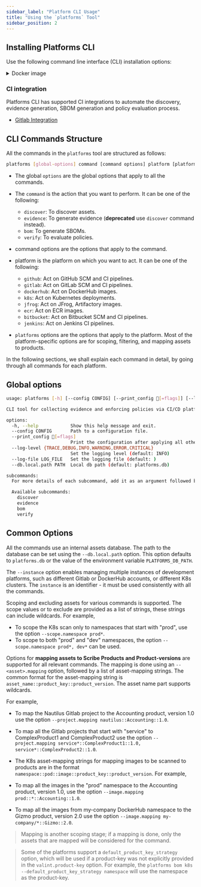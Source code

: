```yaml
---
sidebar_label: "Platform CLI Usage"
title: "Using the `platforms` Tool"
sidebar_position: 2
---
```


## Installing Platforms CLI

Use the following command line interface (CLI) installation options:

<details>
  <summary> Docker image </summary>

Pull the `platforms` release binary wrapped in its relevant docker image. <br />
Tag value should be the requested version.

```bash
docker pull scribesecurity/platforms:latest
```

</details>

### CI integration

Platforms CLI has supported CI integrations to automate the discovery, evidence generation, SBOM generation and policy evaluation process.

* [Gitlab Integration](https://scribe-security.netlify.app/docs/platforms/gitlab-integration.md)

## CLI Commands Structure
All the commands in the `platforms` tool are structured as follows:
```bash
platforms [global-options] command [command options] platform [platform options]
```

* The global `options` are the global options that apply to all the commands.
* The `command` is the action that you want to perform. It can be one of the following:
    * `discover`: To discover assets.
    * `evidence`: To generate evidence (**deprecated** use `discover` command instead).
    * `bom`: To generate SBOMs.
    * `verify`: To evaluate policies.
* command options are the options that apply to the command.
* platform is the platform on which you want to act. It can be one of the following:
    * `github`: Act on GitHub SCM and CI pipelines.
    * `gitlab`: Act on GitLab SCM and CI pipelines.
    * `dockerhub`: Act on DockerHub images.
    * `k8s`: Act on Kubernetes deployments.
    * `jfrog`: Act on JFrog, Artifactory images.
    * `ecr`: Act on ECR images.
    * `bitbucket`: Act on Bitbucket SCM and CI pipelines.
    * `jenkins`: Act on Jenkins CI pipelines.

* `platforms` options are the options that apply to the platform. Most of the platform-specific options are for scoping, filtering, and mapping assets to products.

In the following sections, we shall explain each command in detail, by going through all commands for each platform.

## Global options
<!--
{
    "command": "platforms --help"
}
-->
<!-- { "object-type": "command-output-start" } -->
```bash
usage: platforms [-h] [--config CONFIG] [--print_config [=flags]] [--log-level {TRACE,DEBUG,INFO,WARNING,ERROR,CRITICAL}] [--log-file LOG_FILE] [--db.local.path PATH] {discover,evidence,bom,verify} ...

CLI tool for collecting evidence and enforcing policies via CI/CD platform APIs

options:
  -h, --help            Show this help message and exit.
  --config CONFIG       Path to a configuration file.
  --print_config [=flags]
                        Print the configuration after applying all other arguments and exit. The optional flags customizes the output and are one or more keywords separated by comma. The supported flags are: comments, skip_default, skip_null.
  --log-level {TRACE,DEBUG,INFO,WARNING,ERROR,CRITICAL}
                        Set the logging level (default: INFO)
  --log-file LOG_FILE   Set the logging file (default: )
  --db.local.path PATH  Local db path (default: platforms.db)

subcommands:
  For more details of each subcommand, add it as an argument followed by --help.

  Available subcommands:
    discover
    evidence
    bom
    verify
```
<!-- { "object-type": "command-output-end" } -->


## Common Options

All the commands use an internal assets database. The path to the database can be set using the `--db.local.path` option. This option defaults to `platforms.db` or the value of the environment variable `PLATFORMS_DB_PATH`.

The `--instance` option enables managing multiple instances of development platforms, such as different Gitlab or DockerHub accounts, or different K8s clusters. The `instance` is an identifier - it must be used consistently with all the commands.

Scoping and excluding assets for various commands is supported. The scope values or to exclude are provided as a list of strings, these strings can include wildcards. For example, 
* To scope the K8s scan only to namespaces that start with "prod", use the option `--scope.namespace prod*`.
* To scope to both "prod" and "dev" namespaces, the option `--scope.namespace prod*, dev*` can be used. 

Options for **mapping assets to Scribe Products and Product-versions** are supported for all relevant commands. The mapping is done using an `--<asset>.mapping` option, followed by a list of asset-mapping strings. The common format for the asset-mapping string is `asset_name::product_key::product_version`. The asset name part supports wildcards. 

For example,

* To map the Nautilus Gitlab project to the Accounting product, version 1.0 use the option `--project.mapping nautilus::Accounting::1.0`.

* To map all the Gitlab projects that start with "service" to ComplexProduct1 and ComplexProduct2 use the option `--project.mapping service*::ComplexProduct1::1.0, service*::ComplexProduct2::1.0`.

* The K8s asset-mapping strings for mapping images to be scanned to products are in the format `namespace::pod::image::product_key::product_version`. For example,

* To map all the images in the "prod" namespace to the Accounting product, version 1.0, use the option `--image.mapping prod::*::Accounting::1.0`.

* To map all the images from my-company DockerHub namespace to the Gizmo product, version 2.0 use the option `--image.mapping my-company/*::Gizmo::2.0`.

> Mapping is another scoping stage; if a mapping is done, only the assets that are mapped will be considered for the command.

> Some of the platforms support a `default_product_key_strategy` option, which will be used if a product-key was not explicitly provided in the `valint.product-key` option. For example, the `platforms bom k8s --default_product_key_strategy namespace` will use the namespace as the product-key.

